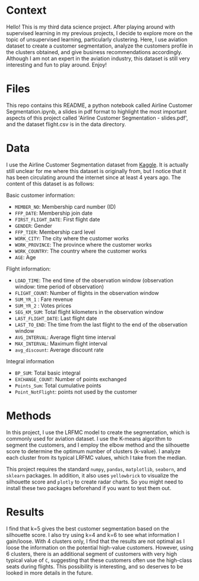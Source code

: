 # Context

Hello! This is my third data science project. After playing around with supervised learning in my previous projects, I decide to explore more on the topic of unsupervised learning, particularly clustering. Here, I use aviation dataset to create a customer segmentation, analyze the customers profile in the clusters obtained, and give business recommendations accordingly. Although I am not an expert in the aviation industry, this dataset is still very interesting and fun to play around. Enjoy!

# Files
This repo contains this README, a python notebook called Airline Customer Segmentation.ipynb, a slides in pdf format to highlight the most important aspects of this project called 'Airline Customer Segmentation - slides.pdf', and the dataset flight.csv is in the data directory.

# Data
I use the Airline Customer Segmentation dataset from [Kaggle](https://www.kaggle.com/competitions/sa-customer-segmentation). It is actually still unclear for me where this dataset is originally from, but I notice that it has been circulating around the internet since at least 4 years ago. The content of this dataset is as follows:

Basic customer information:
- `MEMBER_NO`: Membership card number (ID)
- `FFP_DATE`: Membership join date
- `FIRST_FLIGHT_DATE`: First flight date
- `GENDER`: Gender
- `FFP_TIER`: Membership card level
- `WORK_CITY`: The city where the customer works
- `WORK_PROVINCE`: The province where the customer works
- `WORK_COUNTRY`: The country where the customer works
- `AGE`: Age

Flight information:
- `LOAD_TIME`: The end time of the observation window (observation window: time period of observation)
- `FLIGHT_COUNT`: Number of flights in the observation window 
- `SUM_YR_1` : Fare revenue
- `SUM_YR_2` : Votes prices
- `SEG_KM_SUM`: Total flight kilometers in the observation window
- `LAST_FLIGHT_DATE`: Last flight date
- `LAST_TO_END`: The time from the last flight to the end of the observation window
- `AVG_INTERVAL`: Average flight time interval
- `MAX_INTERVAL`: Maximum flight interval
- `avg_discount`: Average discount rate

Integral information
- `BP_SUM`: Total basic integral
- `EXCHANGE_COUNT`: Number of points exchanged
- `Points_Sum`: Total cumulative points
- `Point_NotFlight`: points not used by the customer

# Methods

In this project, I use the LRFMC model to create the segmentation, which is commonly used for aviation dataset. I use the K-means algorithm to segment the customers, and I employ the elbow method and the silhouette score to determine the optimum number of clusters (k-value). I analyze each cluster from its typical LRFMC values, which I take from the median.

This project requires the standard `numpy`, `pandas`, `matplotlib`, `seaborn`, and `sklearn` packages. In addition, it also uses `yellowbrick` to visualize the silhouette score and `plotly` to create radar charts. So you might need to install these two packages beforehand if you want to test them out.

# Results

I find that k=5 gives the best customer segmentation based on the silhouette score. I also try using k=4 and k=6 to see what information I gain/loose. With 4 clusters only, I find that the results are not optimal as I loose the information on the potential high-value customers. However, using 6 clusters, there is an additional segment of customers with very high typical value of `C`, suggesting that these customers often use the high-class seats during flights. This possibility is interesting, and so deserves to be looked in more details in the future.
